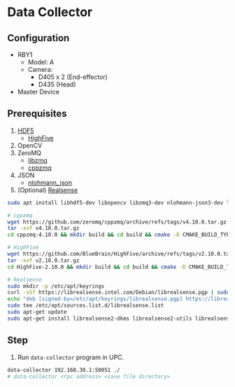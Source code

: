 # Data Collector

## Configuration
- RBY1
  - Model: A
  - Camera:
    - D405 x 2 (End-effector)
    - D435 (Head)
- Master Device

## Prerequisites

1. [HDF5](https://support.hdfgroup.org/downloads/hdf5/hdf5_1_14_5.html)
    - [HighFive](https://github.com/BlueBrain/HighFive)
2. OpenCV
3. ZeroMQ
    - [libzmq](https://github.com/zeromq/libzmq)
    - [cppzmq](https://github.com/zeromq/cppzmq)
4. JSON
    - [nlohmann_json](https://github.com/nlohmann/json)
5. (Optional) [Realsense](https://github.com/IntelRealSense/librealsense)


```bash
sudo apt install libhdf5-dev libopencv libzmq3-dev nlohmann-json3-dev libboost-system-dev libboost-serialization-dev libboost-filesystem-dev

# cppzmq
wget https://github.com/zeromq/cppzmq/archive/refs/tags/v4.10.0.tar.gz
tar -xvf v4.10.0.tar.gz
cd cppzmq-4.10.0 && mkdir build && cd build && cmake -D CMAKE_BUILD_TYPE=Release .. && sudo make install -j 4 

# HighFive
wget https://github.com/BlueBrain/HighFive/archive/refs/tags/v2.10.0.tar.gz
tar -xvf v2.10.0.tar.gz
cd HighFive-2.10.0 && mkdir build && cd build && cmake -D CMAKE_BUILD_TYPE=Release .. && sudo make install -j 4 

# Realsense
sudo mkdir -p /etc/apt/keyrings
curl -sSf https://librealsense.intel.com/Debian/librealsense.pgp | sudo tee /etc/apt/keyrings/librealsense.pgp > /dev/null
echo "deb [signed-by=/etc/apt/keyrings/librealsense.pgp] https://librealsense.intel.com/Debian/apt-repo `lsb_release -cs` main" | \
sudo tee /etc/apt/sources.list.d/librealsense.list
sudo apt-get update
sudo apt-get install librealsense2-dkms librealsense2-utils librealsense2-dev librealsense2-dbg
```

## Step

1. Run ``data-collector`` program in UPC.

```bash
data-collector 192.168.30.1:50051 ./
# data-collector <rpc address> <save file directory>
```